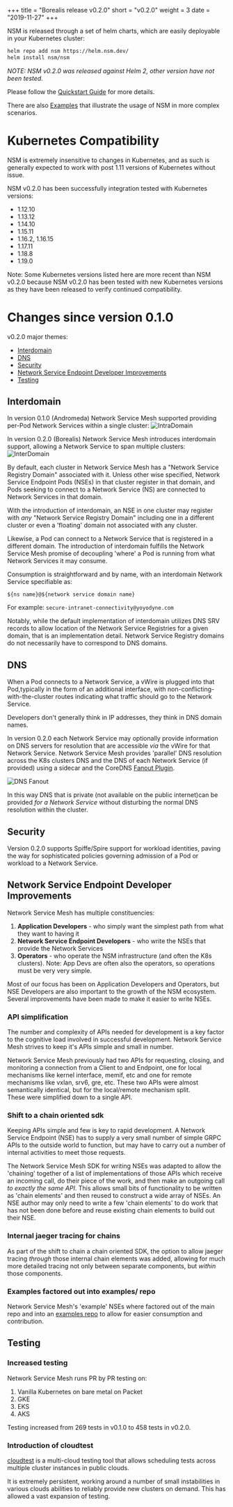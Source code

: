 +++
title = "Borealis release v0.2.0"
short = "v0.2.0"
weight = 3
date = "2019-11-27"
+++

NSM is released through a set of helm charts, which are easily deployable in your Kubernetes cluster:

```bash
helm repo add nsm https://helm.nsm.dev/
helm install nsm/nsm
```

*NOTE: NSM v0.2.0 was released against Helm 2, other version have not been tested.*

Please follow the [Quickstart Guide](https://github.com/networkservicemesh/networkservicemesh/blob/release-0.2/docs/guide-quickstart.md) for more details.

There are also [Examples](https://github.com/networkservicemesh/examples/tree/release-0.2) that illustrate the usage of NSM in more complex scenarios.

# Kubernetes Compatibility
NSM is extremely insensitive to changes in Kubernetes, and as such is generally expected to work with post 1.11 versions of Kubernetes
without issue.

NSM v0.2.0 has been successfully integration tested with Kubernetes versions:

- 1.12.10
- 1.13.12
- 1.14.10
- 1.15.11
- 1.16.2, 1.16.15
- 1.17.11
- 1.18.8
- 1.19.0

Note: Some Kubernetes versions listed here are more recent than NSM v0.2.0 because NSM v0.2.0 has been tested with
new Kubernetes versions as they have been released to verify continued compatibility.

# Changes since version 0.1.0

v0.2.0 major themes:

- [Interdomain](#interdomain)
- [DNS](#dns)
- [Security](#security)
- [Network Service Endpoint Developer Improvements](#network-service-endpoint-developer-improvements)
- [Testing](#testing)

## Interdomain

In version 0.1.0 (Andromeda) Network Service Mesh supported providing per-Pod Network Services within a single cluster:
![IntraDomain](/img/releases/borealis/intradomain.png)

In version 0.2.0 (Borealis) Network Service Mesh introduces interdomain support, allowing a Network Service to span
multiple clusters:
![InterDomain](/img/releases/borealis/interdomain.png)

By default, each cluster in Network Service Mesh has a "Network Service Registry Domain" associated with it.
Unless other wise specified, Network Service Endpoint Pods (NSEs) in that cluster register in that domain, and 
Pods seeking to connect to a Network Service (NS) are connected to Network Services in that domain.

With the introduction of interdomain, an NSE in one cluster may register with *any* "Network Service Registry Domain"
including one in a different cluster or even a 'floating' domain not associated with any cluster.

Likewise, a Pod can connect to a Network Service that is registered in a different domain.  The introduction of 
interdomain fulfills the Network Service Mesh promise of decoupling 'where' a Pod is running from what Network
Services it may consume.

Consumption is straightforward and by name, with an interdomain Network Service specifiable as:

```
${ns name}@${network service domain name}
``` 

For example: ```secure-intranet-connectivity@yoyodyne.com```

Notably, while the default implementation of interdomain utilizes DNS SRV records to allow location of the Network Service
Registries for a given domain, that is an implementation detail.  Network Service Registry domains do not necessarily
have to correspond to DNS domains.

## DNS

When a Pod connects to a Network Service, a vWire is plugged into that Pod,typically in the form of an additional interface,
with non-conflicting-with-the-cluster routes indicating what traffic should go to the Network Service.

Developers don't generally think in IP addresses, they think in DNS domain names.

In version 0.2.0 each Network Service may optionally provide information on DNS servers for resolution that are accessible
*via* the vWire for that Network Service.  Network Service Mesh provides 'parallel' DNS resolution across the K8s clusters
DNS and the DNS of each Network Service (if provided) using a sidecar and the 
CoreDNS [Fanout Plugin](https://github.com/networkservicemesh/fanout/).

![DNS Fanout](/img/releases/borealis/dns.png)

In this way DNS that is private (not available on the public internet)can be provided *for a Network Service* without disturbing the normal DNS 
resolution within the cluster.


## Security
Version 0.2.0 supports Spiffe/Spire support for workload identities, paving the way for sophisticated policies governing
admission of a Pod or workload to a Network Service.

## Network Service Endpoint Developer Improvements

Network Service Mesh has multiple constituencies:

1.  **Application Developers** - who simply want the simplest path from what they want to having it
2.  **Network Service Endpoint Developers** - who write the NSEs that provide the Network Services
3.  **Operators** - who operate the NSM infrastructure (and often the K8s clusters).  Note: App Devs are often also 
the operators, so operations must be very very simple.

Most of our focus has been on Application Developers and Operators, but NSE Developers are also important to the growth
of the NSM ecosystem.  Several improvements have been made to make it easier to write NSEs.

### API simplification
The number and complexity of APIs needed for development is a key factor to the cognitive load involved in successful
development.  Network Service Mesh strives to keep it's APIs simple and small in number.

Network Service Mesh previously had two APIs for requesting, closing, and monitoring a connection from a Client to and 
Endpoint, one for local mechanisms like kernel interface, memif, etc and one for remote mechanisms like vxlan, srv6, 
gre, etc.  These two APIs were almost semantically identical, but for the local/remote mechanism split.  
These were simplified down to a single API.

### Shift to a chain oriented sdk

Keeping APIs simple and few is key to rapid development.  A Network Service Endpoint (NSE) has to supply a very small
number of simple GRPC APIs to the outside world to function, but may have to carry out a number of internal
activities to meet those requests.

The Network Service Mesh SDK for writing NSEs was adapted to allow the 'chaining' together of a list of implementations
of those APIs which receive an incoming call, do their piece of the work, and then make an outgoing call *to exactly
the same API*.  This allows small bits of functionality to be written as 'chain elements' and then reused to construct
a wide array of NSEs.  An NSE author may only need to write a few 'chain elements' to do work that has not been done
before and reuse existing chain elements to build out their NSE. 

### Internal jaeger tracing for chains

As part of the shift to chain a chain oriented SDK, the option to allow jaeger tracing *through* those internal chain
elements was added, allowing for much more detailed tracing not only between separate components, but *within* those
components.

### Examples factored out into examples/ repo

Network Service Mesh's 'example' NSEs where factored out of the main repo and into an 
[examples repo](https://github.com/networkservicemesh/examples)  to allow for easier consumption and contribution.

## Testing
### Increased testing
Network Service Mesh runs PR by PR testing on:

1.  Vanilla Kubernetes on bare metal on Packet
2.  GKE
3.  EKS
4.  AKS

Testing increased from 269 tests in v0.1.0 to 458 tests in v0.2.0.

### Introduction of cloudtest
[cloudtest](https://github.com/networkservicemesh/cloudtest) is a multi-cloud testing tool that allows scheduling 
tests across multiple cluster instances in  public clouds.

It is extremely persistent, working around a number of small instabilities in various clouds abilities to 
reliably provide new clusters on demand.  This has allowed a vast expansion of testing.
